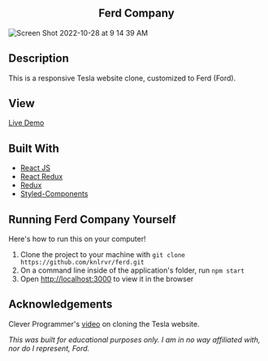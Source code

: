 <h2 align="center"> Ferd Company </h2>

![Screen Shot 2022-10-28 at 9 14 39 AM](https://user-images.githubusercontent.com/91632194/198629165-c8b4b4b1-b4fb-4248-89f8-b867a4b25283.png)

## Description
This is a responsive Tesla website clone, customized to Ferd (Ford). 

## View 
[Live Demo](https://knlrvr.github.io/ferd/)

## Built With 
- [React JS]()
- [React Redux]()
- [Redux]()
- [Styled-Components]()

## Running Ferd Company Yourself
Here's how to run this on your computer!

1. Clone the project to your machine with `git clone https://github.com/knlrvr/ferd.git`
2. On a command line inside of the application's folder, run `npm start`
3. Open [http://localhost:3000](http://localhost:3000) to view it in the browser

## Acknowledgements
Clever Programmer's [video](https://www.youtube.com/watch?v=lUeS9Wsj6dk) on cloning the Tesla website.

*This was built for educational purposes only. I am in no way affiliated with, nor do I represent, Ford.*
